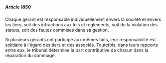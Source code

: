 ##### Article 1850

Chaque gérant est responsable individuellement envers la société et envers les tiers, soit des infractions aux lois et règlements, soit de la violation des statuts, soit des fautes commises dans sa gestion.

Si plusieurs gérants ont participé aux mêmes faits, leur responsabilité est solidaire à l'égard des tiers et des associés. Toutefois, dans leurs rapports entre eux, le tribunal détermine la part contributive de chacun dans la réparation du dommage.

